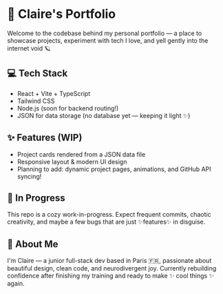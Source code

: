 # 🌸 Claire's Portfolio

Welcome to the codebase behind my personal portfolio — a place to showcase projects, experiment with tech I love, and yell gently into the internet void 🪐

## 💻 Tech Stack

- React + Vite + TypeScript
- Tailwind CSS
- Node.js (soon for backend routing!)
- JSON for data storage (no database yet — keeping it light ✨)

## ✨ Features (WIP)

- Project cards rendered from a JSON data file
- Responsive layout & modern UI design
- Planning to add: dynamic project pages, animations, and GitHub API syncing!

## 🚧 In Progress

This repo is a cozy work-in-progress. Expect frequent commits, chaotic creativity, and maybe a few bugs that are just ✨features✨ in disguise.

## 🦋 About Me

I'm Claire — a junior full-stack dev based in Paris 🇫🇷, passionate about beautiful design, clean code, and neurodivergent joy. Currently rebuilding confidence after finishing my training and ready to make ✨ cool things ✨ again.
